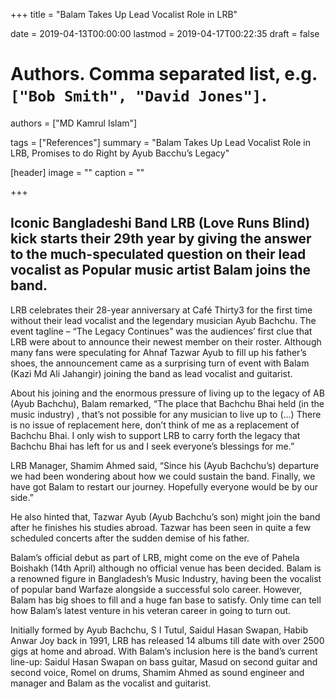 +++
title = "Balam Takes Up Lead Vocalist Role in LRB"

date = 2019-04-13T00:00:00
lastmod = 2019-04-17T00:22:35
draft = false

# Authors. Comma separated list, e.g. `["Bob Smith", "David Jones"]`.
authors = ["MD Kamrul Islam"]

tags = ["References"]
summary = "Balam Takes Up Lead Vocalist Role in LRB, Promises to do Right by Ayub Bacchu’s Legacy"

[header]
image = ""
caption = ""

+++

## Iconic Bangladeshi Band LRB (Love Runs Blind) kick starts their 29th year by giving the answer to the much-speculated question on their lead vocalist as Popular music artist Balam joins the band.

LRB celebrates their 28-year anniversary at Café Thirty3 for the first time without their lead vocalist and the legendary musician Ayub Bachchu. The event tagline – “The Legacy Continues” was the audiences’ first clue that LRB were about to announce their newest member on their roster. Although many fans were speculating for Ahnaf Tazwar Ayub to fill up his father’s shoes, the announcement came as a surprising turn of event with Balam (Kazi Md Ali Jahangir) joining the band as lead vocalist and guitarist.

About his joining and the enormous pressure of living up to the legacy of AB (Ayub Bachchu), Balam remarked, “The place that Bachchu Bhai held (in the music industry) , that’s not possible for any musician to live up to (…) There is no issue of replacement here, don’t think of me as a replacement of Bachchu Bhai. I only wish to support LRB to carry forth the legacy that Bachchu Bhai has left for us and I seek everyone’s blessings for me.”

LRB Manager, Shamim Ahmed said, “Since his (Ayub Bachchu’s) departure we had been wondering about how we could sustain the band. Finally, we have got Balam to restart our journey. Hopefully everyone would be by our side.”

He also hinted that, Tazwar Ayub (Ayub Bachchu’s son) might join the band after he finishes his studies abroad. Tazwar has been seen in quite a few scheduled concerts after the sudden demise of his father.

Balam’s official debut as part of LRB, might come on the eve of Pahela Boishakh (14th April) although no official venue has been decided. Balam is a renowned figure in Bangladesh’s Music Industry, having been the vocalist of popular band Warfaze alongside a successful solo career. However, Balam has big shoes to fill and a huge fan base to satisfy. Only time can tell how Balam’s latest venture in his veteran career in going to turn out.

Initially formed by Ayub Bachchu, S I Tutul, Saidul Hasan Swapan, Habib Anwar Joy back in 1991, LRB has released 14 albums till date with over 2500 gigs at home and abroad. With Balam’s inclusion here is the band’s current line-up: Saidul Hasan Swapan on bass guitar, Masud on second guitar and second voice, Romel on drums, Shamim Ahmed as sound engineer and manager and Balam as the vocalist and guitarist.

